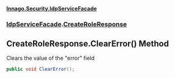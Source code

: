 #### [Innago\.Security\.IdpServiceFacade](../../index.md 'index')
### [IdpServiceFacade](../index.md 'IdpServiceFacade').[CreateRoleResponse](index.md 'IdpServiceFacade\.CreateRoleResponse')

## CreateRoleResponse\.ClearError\(\) Method

Clears the value of the "error" field

```csharp
public void ClearError();
```